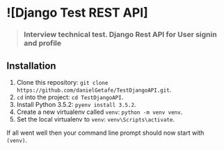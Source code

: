 # ![Django Test REST API]

> ### Interview technical test. Django Rest API for User signin and profile

## Installation

1. Clone this repository: `git clone https://github.com/danielGetafe/TestDjangoAPI.git`.
2. `cd` into the project: `cd TestDjangoAPI`.
3. Install Python 3.5.2: `pyenv install 3.5.2`.
4. Create a new virtualenv called `venv`: `python -m venv venv`.
7. Set the local virtualenv to `venv`: `venv\Scripts\activate`.

If all went well then your command line prompt should now start with `(venv)`.